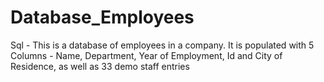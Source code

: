 # Database_Employees
Sql - This is a database of employees in a company. It is populated with 5 Columns  - Name, Department, Year of Employment, Id and City of Residence, as well as 33 demo staff entries

